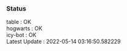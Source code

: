 ### Status


table : OK  
hogwarts : OK  
icy-bot : OK  
Latest Update : 2022-05-14 03:16:50.582229
